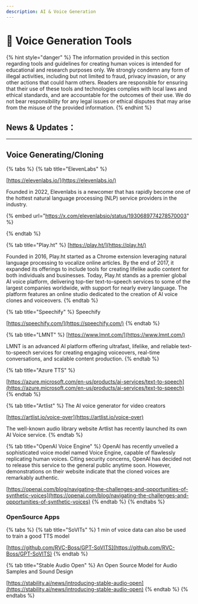 ```yaml
---
description: AI & Voice Generation
---
```


# 🎤 Voice Generation Tools

{% hint style="danger" %}
The information provided in this section regarding tools and guidelines for creating human voices is intended for educational and research purposes only. We strongly condemn any form of illegal activities, including but not limited to fraud, privacy invasion, or any other actions that could harm others. Readers are responsible for ensuring that their use of these tools and technologies complies with local laws and ethical standards, and are accountable for the outcomes of their use. We do not bear responsibility for any legal issues or ethical disputes that may arise from the misuse of the provided information.
{% endhint %}

## News & Updates：



***

## Voice Generating/Cloning&#x20;

{% tabs %}
{% tab title="ElevenLabs" %}


[https://elevenlabs.io/](https://elevenlabs.io/)

Founded in 2022, Elevenlabs is a newcomer that has rapidly become one of the hottest natural language processing (NLP) service providers in the industry.&#x20;

{% embed url="https://x.com/elevenlabsio/status/1930689774278570003" %}


{% endtab %}

{% tab title="Play.ht" %}
[https://play.ht/](https://play.ht/)

Founded in 2016, Play.ht started as a Chrome extension leveraging natural language processing to vocalize online articles. By the end of 2017, it expanded its offerings to include tools for creating lifelike audio content for both individuals and businesses. Today, Play.ht stands as a premier global AI voice platform, delivering top-tier text-to-speech services to some of the largest companies worldwide, with support for nearly every language. The platform features an online studio dedicated to the creation of AI voice clones and voiceovers.
{% endtab %}

{% tab title="Speechify" %}
Speechify

[https://speechify.com/](https://speechify.com/)
{% endtab %}

{% tab title="LMNT" %}
[https://www.lmnt.com/](https://www.lmnt.com/)

LMNT is an advanced AI platform offering ultrafast, lifelike, and reliable text-to-speech services for creating engaging voiceovers, real-time conversations, and scalable content production.
{% endtab %}

{% tab title="Azure TTS" %}


[https://azure.microsoft.com/en-us/products/ai-services/text-to-speech](https://azure.microsoft.com/en-us/products/ai-services/text-to-speech)
{% endtab %}

{% tab title="Artlist" %}
The AI voice generator for video creators

[https://artlist.io/voice-over](https://artlist.io/voice-over)

The well-known audio library website Artlist has recently launched its own AI Voice service.
{% endtab %}

{% tab title="OpenAI Voice Engine" %}
OpenAI has recently unveiled a sophisticated voice model named Voice Engine, capable of flawlessly replicating human voices. Citing security concerns, OpenAI has decided not to release this service to the general public anytime soon. However, demonstrations on their website indicate that the cloned voices are remarkably authentic.

[https://openai.com/blog/navigating-the-challenges-and-opportunities-of-synthetic-voices](https://openai.com/blog/navigating-the-challenges-and-opportunities-of-synthetic-voices)
{% endtab %}
{% endtabs %}



### OpenSource Apps

{% tabs %}
{% tab title="SoVITs" %}
1 min of voice data can also be used to train a good TTS model

[https://github.com/RVC-Boss/GPT-SoVITS](https://github.com/RVC-Boss/GPT-SoVITS)
{% endtab %}

{% tab title="Stable Audio Open" %}
An Open Source Model for Audio Samples and Sound Design

[https://stability.ai/news/introducing-stable-audio-open](https://stability.ai/news/introducing-stable-audio-open)
{% endtab %}
{% endtabs %}

